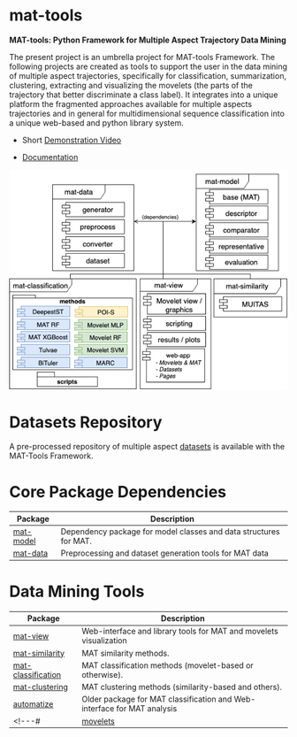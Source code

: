 # mat-tools

**MAT-tools: Python Framework for Multiple Aspect Trajectory Data Mining**

The present project is an umbrella project for MAT-tools Framework. The following projects are created as tools to support the user in the data mining of multiple aspect trajectories, specifically for classification, summarization, clustering, extracting and visualizing the movelets (the parts of the trajectory that better discriminate a class label). It integrates into a unique platform the fragmented approaches available for multiple aspects trajectories and in general for multidimensional sequence classification into a unique web-based and python library system.

- Short [Demonstration Video](https://youtu.be/HMymPh66Anc)

- [Documentation](https://github.com/mat-analysis/mat-tools)


![MAT-Tools Diagram](https://github.com/mat-analysis/mat-tools/blob/main/MAT-Tools.png?raw=true) 

# Datasets Repository

A pre-processed repository of multiple aspect [datasets](https://github.com/mat-analysis/datasets) is available with the MAT-Tools Framework.

# Core Package Dependencies

| **Package**                                               | **Description**                                                                              |
|-----------------------------------------------------------|----------------------------------------------------------------------------------------------|
| [mat-model](https://github.com/mat-analysis/mat-model)       | Dependency package for model classes and data structures for MAT.                            |
| [mat-data](https://github.com/mat-analysis/mat-data)         | Preprocessing and dataset generation tools for MAT data                                      |

# Data Mining Tools

| **Package**                                               | **Description**                                                                              |
|-----------------------------------------------------------|----------------------------------------------------------------------------------------------|
| [mat-view](https://github.com/mat-analysis/mat-view)         | Web-interface and library tools for MAT and movelets visualization                           |
| [mat-similarity](https://github.com/mat-analysis/mat-similarity) | MAT similarity methods.                                     |
| [mat-classification](https://github.com/mat-analysis/mat-classification) | MAT classification methods (movelet-based or otherwise).                                     |
| [mat-clustering](https://github.com/mat-analysis/mat-clustering) | MAT clustering methods (similarity-based and others).                                     |
| [automatize](https://github.com/ttportela/automatize)     | Older package for MAT classification and Web-interface for MAT analysis  |
<!---# | [movelets](https://github.com/mat-analysis/movelets)         | MAT feature extraction methods (NEW methods based on movelets)                               |--->
